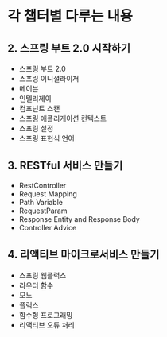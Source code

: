 
# 각 챕터별 다루는 내용

## 2. 스프링 부트 2.0 시작하기
- 스프링 부트 2.0
- 스프링 이니셜라이저
- 메이븐
- 인텔리제이
- 컴포넌트 스캔
- 스프링 애플리케이션 컨텍스트
- 스프링 설정
- 스프링 표현식 언어 

## 3. RESTful 서비스 만들기
- RestController
- Request Mapping
- Path Variable
- RequestParam
- Response Entity and Response Body
- Controller Advice

## 4. 리액티브 마이크로서비스 만들기 
- 스프링 웹플럭스
- 라우터 함수
- 모노
- 플럭스
- 함수형 프로그래밍
- 리액티브 오류 처리 